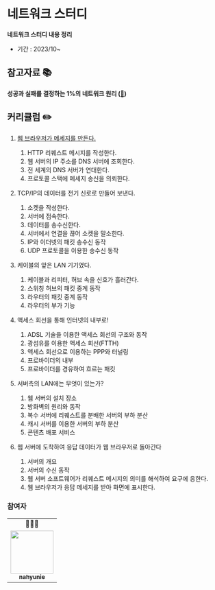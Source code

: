 # 네트워크 스터디

**네트워크 스터디 내용 정리**

- 기간 : 2023/10~

## 참고자료 📚

**성공과 실패를 결정하는 1%의 네트워크 원리 ([🔗](https://product.kyobobook.co.kr/detail/S000000559964))**

## 커리큘럼 ✏️

1. [웹 브라우저가 메세지를 만든다.](https://github.com/nahyunie/network-study/blob/main/network-study/WebBrowser.md)
   1. HTTP 리퀘스트 메시지를 작성한다.
   2. 웹 서버의 IP 주소를 DNS 서버에 조회한다.
   3. 전 세계의 DNS 서버가 연대한다.
   4. 프로토콜 스택에 메세지 송신을 의뢰한다.
2. TCP/IP의 데이터를 전기 신로로 만들어 보낸다.
   1. 소켓을 작성한다.
   2. 서버에 접속한다.
   3. 데이터를 송수신한다.
   4. 서버에서 연결을 끊어 소켓을 말소한다.
   5. IP와 이더넷의 패킷 송수신 동작
   6. UDP 프로토콜을 이용한 송수신 동작
3. 케이블의 앞은 LAN 기기였다.
   1. 케이블과 리피터, 허브 속을 신호가 흘러간다.
   2. 스위칭 허브의 패킷 중계 동작
   3. 라우터의 패킷 중계 동작
   4. 라우터의 부가 기능
4. 액세스 회선을 통해 인터넷의 내부로!
   1. ADSL 기술을 이용한 액세스 회선의 구조와 동작
   2. 광섬유를 이용한 액세스 회선(FTTH)
   3. 액세스 회선으로 이용하는 PPP와 터널링
   4. 프로바이더의 내부
   5. 프로바이더를 경유하여 흐르는 패킷
  
5. 서버측의 LAN에는 무엇이 있는가?
   1. 웹 서버의 설치 장소
   2. 방화벽의 원리와 동작
   3. 복수 서버에 리퀘스트를 분배한 서버의 부하 분산
   4. 캐시 서버를 이용한 서버의 부하 분산
   5. 콘텐츠 배포 서비스
  
6. 웹 서버에 도착하여 응답 데이터가 웹 브라우저로 돌아간다
   1. 서버의 개요
   2. 서버의 수신 동작
   3. 웹 서버 소프트웨어가 리퀘스트 메시지의 의미를 해석하여 요구에 응한다.
   4. 웹 브라우저가 응답 메세지를 받아 화면에 표시한다.

### 참여자

<table>
  <tr>
    <td align="center">👩🏻‍💻</td>
  </tr>
  <tr>
    <td align="center"><a href="https://github.com/nahyunie"><img src="https://avatars.githubusercontent.com/u/58367854?s=100" width="100px;" alt=""/><br /><sub><b>nahyunie</b></sub></a><br /></td> 
  </tr>
</table>
